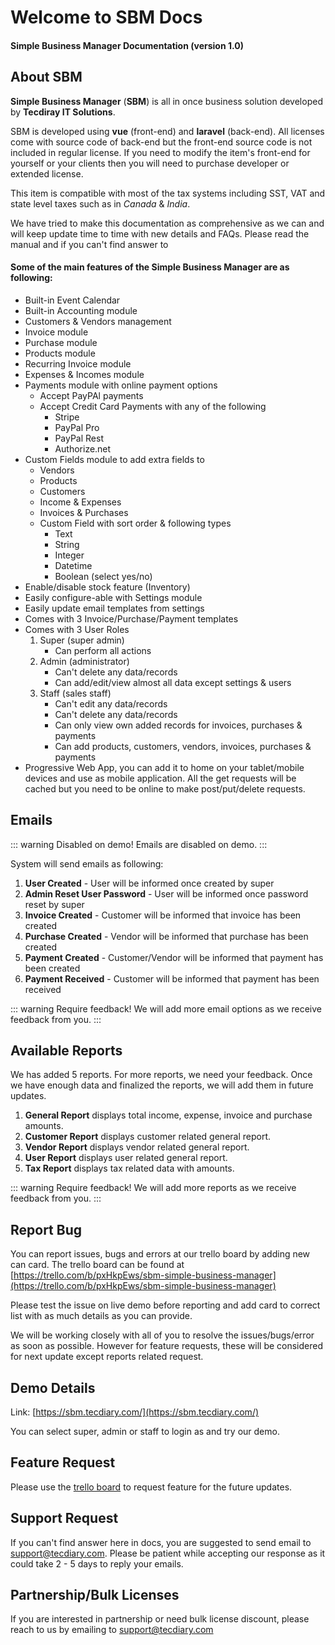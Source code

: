 # Welcome to SBM Docs

#### Simple Business Manager Documentation (version 1.0)

## About SBM

**Simple Business Manager** (**SBM**) is all in once business solution developed by **Tecdiray IT Solutions**.

SBM is developed using **vue** (front-end) and **laravel** (back-end). All licenses come with source code of back-end but the front-end source code is not included in regular license. If you need to modify the item's front-end for yourself or your clients then you will need to purchase developer or extended license.

This item is compatible with most of the tax systems including SST, VAT and state level taxes such as in _Canada_ & _India_.

We have tried to make this documentation as comprehensive as we can and will keep update time to time with new details and FAQs. Please read the manual and if you can't find answer to

#### Some of the main features of the Simple Business Manager are as following:

-   Built-in Event Calendar
-   Built-in Accounting module
-   Customers & Vendors management
-   Invoice module
-   Purchase module
-   Products module
-   Recurring Invoice module
-   Expenses & Incomes module
-   Payments module with online payment options
    -   Accept PayPAl payments
    -   Accept Credit Card Payments with any of the following
        -   Stripe
        -   PayPal Pro
        -   PayPal Rest
        -   Authorize.net
-   Custom Fields module to add extra fields to
    -   Vendors
    -   Products
    -   Customers
    -   Income & Expenses
    -   Invoices & Purchases
    -   Custom Field with sort order & following types
        -   Text
        -   String
        -   Integer
        -   Datetime
        -   Boolean (select yes/no)
-   Enable/disable stock feature (Inventory)
-   Easily configure-able with Settings module
-   Easily update email templates from settings
-   Comes with 3 Invoice/Purchase/Payment templates
-   Comes with 3 User Roles
    1.  Super (super admin)
        -   Can perform all actions
    2.  Admin (administrator)
        -   Can't delete any data/records
        -   Can add/edit/view almost all data except settings & users
    3.  Staff (sales staff)
        -   Can't edit any data/records
        -   Can't delete any data/records
        -   Can only view own added records for invoices, purchases & payments
        -   Can add products, customers, vendors, invoices, purchases & payments
-   Progressive Web App, you can add it to home on your tablet/mobile devices and use as mobile application. All the get requests will be cached but you need to be online to make post/put/delete requests.

## Emails

::: warning Disabled on demo!
Emails are disabled on demo.
:::

System will send emails as following:

1. **User Created** - User will be informed once created by super
2. **Admin Reset User Password** - User will be informed once password reset by super
3. **Invoice Created** - Customer will be informed that invoice has been created
4. **Purchase Created** - Vendor will be informed that purchase has been created
5. **Payment Created** - Customer/Vendor will be informed that payment has been created
6. **Payment Received** - Customer will be informed that payment has been received

::: warning Require feedback!
We will add more email options as we receive feedback from you.
:::

## Available Reports

We has added 5 reports. For more reports, we need your feedback. Once we have enough data and finalized the reports, we will add them in future updates.

1.  **General Report** displays total income, expense, invoice and purchase amounts.
2.  **Customer Report** displays customer related general report.
3.  **Vendor Report** displays vendor related general report.
4.  **User Report** displays user related general report.
5.  **Tax Report** displays tax related data with amounts.

::: warning Require feedback!
We will add more reports as we receive feedback from you.
:::

## Report Bug

You can report issues, bugs and errors at our trello board by adding new can card. The trello board can be found at [https://trello.com/b/pxHkpEws/sbm-simple-business-manager](https://trello.com/b/pxHkpEws/sbm-simple-business-manager)

Please test the issue on live demo before reporting and add card to correct list with as much details as you can provide.

We will be working closely with all of you to resolve the issues/bugs/error as soon as possible. However for feature requests, these will be considered for next update except reports related request.

## Demo Details

Link: [https://sbm.tecdiary.com/](https://sbm.tecdiary.com/)

You can select super, admin or staff to login as and try our demo.

## Feature Request

Please use the [trello board](https://trello.com/b/pxHkpEws/sbm-simple-business-manager) to request feature for the future updates.

## Support Request

If you can't find answer here in docs, you are suggested to send email to support@tecdiary.com. Please be patient while accepting our response as it could take 2 - 5 days to reply your emails.

## Partnership/Bulk Licenses

If you are interested in partnership or need bulk license discount, please reach to us by emailing to support@tecdiary.com

